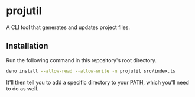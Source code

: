 # projutil

A CLI tool that generates and updates project files.

## Installation

Run the following command in this repository's root directory.

```zsh
deno install --allow-read --allow-write -n projutil src/index.ts
```

It'll then tell you to add a specific directory to your PATH, which you'll need
to do as well.
